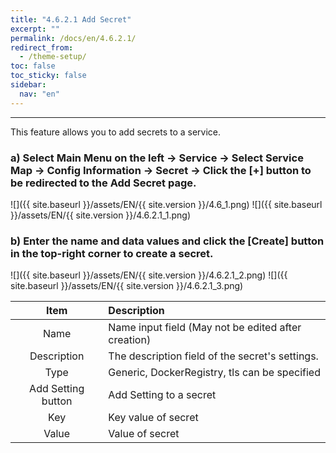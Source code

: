 ```yaml
---
title: "4.6.2.1 Add Secret"
excerpt: ""
permalink: /docs/en/4.6.2.1/
redirect_from:
  - /theme-setup/
toc: false
toc_sticky: false
sidebar:
  nav: "en"
---
```



---

This feature allows you to add secrets to a service.

### a\) Select Main Menu on the left → Service → Select Service Map → Config Information → Secret → Click the [+] button to be redirected to the Add Secret page.
![]({{ site.baseurl }}/assets/EN/{{ site.version }}/4.6_1.png)
![]({{ site.baseurl }}/assets/EN/{{ site.version }}/4.6.2.1_1.png)

### b\) Enter the name and data values and click the [Create] button in the top-right corner to create a secret.
![]({{ site.baseurl }}/assets/EN/{{ site.version }}/4.6.2.1_2.png)
![]({{ site.baseurl }}/assets/EN/{{ site.version }}/4.6.2.1_3.png)

|    **Item**     | **Description**                                       |
| :-------------: | :---------------------------------------------------- |
|      Name       | Name input field \(May not be edited after creation\) |
|   Description   | The description field of the secret's settings.       |
|       Type      | Generic, DockerRegistry, tls can be specified         |
| Add Setting button | Add Setting to a secret                            |
|       Key       | Key value of secret                                   |
|      Value      | Value of secret                                       |
